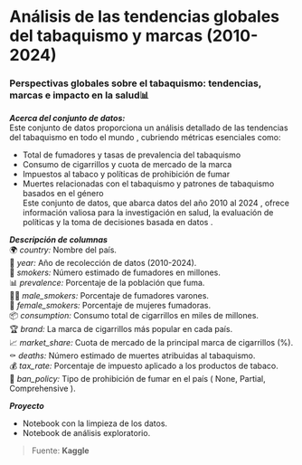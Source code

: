 # Análisis de las tendencias globales del tabaquismo y marcas (2010-2024)  
### Perspectivas globales sobre el tabaquismo: tendencias, marcas e impacto en la salud📊<br/>
  
***Acerca del conjunto de datos:***  
Este conjunto de datos proporciona un análisis detallado de las tendencias del tabaquismo en todo el mundo , cubriendo métricas esenciales como:

* Total de fumadores y tasas de prevalencia del tabaquismo
* Consumo de cigarrillos y cuota de mercado de la marca
* Impuestos al tabaco y políticas de prohibición de fumar
* Muertes relacionadas con el tabaquismo y patrones de tabaquismo basados ​​en el género  
Este conjunto de datos, que abarca datos del año 2010 al 2024 , ofrece información valiosa para la investigación
en salud, la evaluación de políticas y la toma de decisiones basada en datos .

***Descripción de columnas***  
🌍 *country:*	Nombre del país.  
📅 *year:*	Año de recolección de datos (2010-2024).  
🚬 *smokers:*	Número estimado de fumadores en millones.  
📊 *prevalence:*	Porcentaje de la población que fuma.  
👨‍🦰 *male_smokers:*	Porcentaje de fumadores varones.  
👩 *female_smokers:* Porcentaje de mujeres fumadoras.  
📦 *consumption:* Consumo total de cigarrillos en miles de millones.  
🏆 *brand:*	La marca de cigarrillos más popular en cada país.  
📈 *market_share:*	Cuota de mercado de la principal marca de cigarrillos (%).   
⚰ *deaths:*	Número estimado de muertes atribuidas al tabaquismo.  
💰 *tax_rate:*	Porcentaje de impuesto aplicado a los productos de tabaco.  
🚷 *ban_policy:*	Tipo de prohibición de fumar en el país ( None, Partial, Comprehensive ).  

***Proyecto***  
* Notebook con la limpieza de los datos.  
* Notebook de análisis exploratorio.  

>Fuente: **Kaggle**
